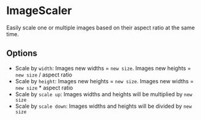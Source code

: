 # ImageScaler #

Easily scale one or multiple images based on their aspect ratio at the same time.

## Options ##
- Scale by `width`: Images new widths = `new size`. Images new heights = `new size` / aspect ratio
- Scale by `height`: Images new heights = `new size`. Images new widths = `new size` * aspect ratio
- Scale by `scale up`: Images widths and heights will be multiplied by `new size`
- Scale by `scale down`: Images widths and heights will be divided by `new size`
